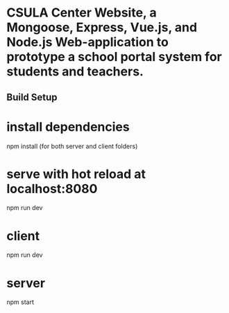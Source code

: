 # CSULA Center Website, a Mongoose, Express, Vue.js, and Node.js Web-application to prototype a school portal system for students and teachers.

## Build Setup

# install dependencies
npm install (for both server and client folders)

# serve with hot reload at localhost:8080
npm run dev

# client
npm run dev

# server
npm start
